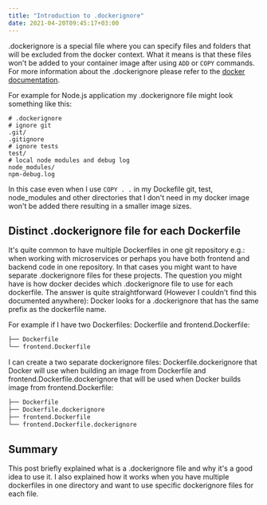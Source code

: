 ```yaml
---
title: "Introduction to .dockerignore"
date: 2021-04-20T09:45:17+03:00
---
```


.dockerignore is a special file where you can specify files and folders that will be excluded from the docker context. What it means is that these files won\'t be added to your container image after using `ADD` or `COPY` commands. For more information about the .dockerignore please refer to the [docker documentation](https://docs.docker.com/engine/reference/builder/#dockerignore-file).

For example for Node.js application my .dockerignore file might look something like this:

```Docker
# .dockerignore
# ignore git
.git/
.gitignore
# ignore tests
test/
# local node modules and debug log
node_modules/
npm-debug.log
```

In this case even when I use `COPY . .`  in my Dockefile git, test, node_modules and other directories that I don\'t need in my docker image won\'t be added there resulting in a smaller image sizes.

## Distinct .dockerignore file for each Dockerfile

It\'s quite common to have multiple Dockerfiles in one git repository e.g.: when working with microservices or perhaps you have both frontend and backend code in one repository. In that cases you might want to have separate .dockerignore files for these projects. The question you might have is how docker decides which .dockerignore file to use for each dockerfile. The answer is quite straightforward (However I couldn\'t find this documented anywhere): Docker looks for a .dockerignore that has the same prefix as the dockerfile name.

For example if I have two Dockerfiles: Dockerfile and frontend.Dockerfile:
```sh
├── Dockerfile
└── frontend.Dockerfile
```
I can create a two separate dockerignore files: Dockerfile.dockerignore that Docker will use when building an image from Dockerfile and frontend.Dockerfile.dockerignore that will be used when Docker builds image from frontend.Dockerfile:
```sh
├── Dockerfile
├── Dockerfile.dockerignore
├── frontend.Dockerfile
└── frontend.Dockerfile.dockerignore
```

## Summary

This post briefly explained what is a .dockerignore file and why it\'s  a good idea to use it. I also explained how it works when you have multiple dockerfiles in one directory and want to use specific dockerignore files for each file.
